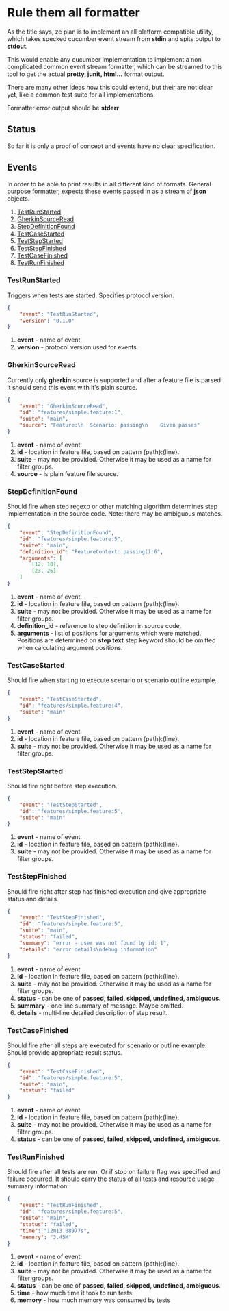 # Rule them all formatter

As the title says, ze plan is to implement an all platform compatible
utility, which takes specked cucumber event stream from **stdin** and
spits output to **stdout**.

This would enable any cucumber implementation to implement a non
complicated common event stream formatter, which can be streamed to this
tool to get the actual **pretty, junit, html...** format output.

There are many other ideas how this could extend, but their are not clear
yet, like a common test suite for all implementations.

Formatter error output should be **stderr**

## Status

So far it is only a proof of concept and events have no clear
specification.

## Events

In order to be able to print results in all different kind of formats.
General purpose formatter, expects these events passed in as a stream of
**json** objects.

1. [TestRunStarted](#testrunstarted)
2. [GherkinSourceRead](#gherkinsourceread)
3. [StepDefinitionFound](#stepdefinitionfound)
4. [TestCaseStarted](#testcasestarted)
5. [TestStepStarted](#teststepstarted)
6. [TestStepFinished](#teststepfinished)
7. [TestCaseFinished](#testcasefinished)
8. [TestRunFinished](#testrunfinished)


### TestRunStarted

Triggers when tests are started. Specifies protocol version.

``` json
{
    "event": "TestRunStarted",
    "version": "0.1.0"
}
```

1. **event** - name of event.
2. **version** - protocol version used for events.

### GherkinSourceRead

Currently only **gherkin** source is supported and after a feature file is
parsed it should send this event with it's plain source.

``` json
{
    "event": "GherkinSourceRead",
    "id": "features/simple.feature:1",
    "suite": "main",
    "source": "Feature:\n  Scenario: passing\n    Given passes"
}
```

1. **event** - name of event.
2. **id** - location in feature file, based on pattern {path}:{line}.
3. **suite** - may not be provided. Otherwise it may be used as a name for
   filter groups.
4. **source** - is plain feature file source.

### StepDefinitionFound

Should fire when step regexp or other matching algorithm determines step
implementation in the source code. Note: there may be ambiguous matches.


``` json
{
    "event": "StepDefinitionFound",
    "id": "features/simple.feature:5",
    "suite": "main",
    "definition_id": "FeatureContext::passing():6",
    "arguments": [
        [12, 18],
        [23, 26]
    ]
}
```

1. **event** - name of event.
2. **id** - location in feature file, based on pattern {path}:{line}.
3. **suite** - may not be provided. Otherwise it may be used as a name for
   filter groups.
4. **definition_id** - reference to step definition in source code.
5. **arguments** - list of positions for arguments which were matched.
   Positions are determined on **step text** step keyword should be
   omitted when calculating argument positions.

### TestCaseStarted

Should fire when starting to execute scenario or scenario outline example.

``` json
{
    "event": "TestCaseStarted",
    "id": "features/simple.feature:4",
    "suite": "main"
}
```

1. **event** - name of event.
2. **id** - location in feature file, based on pattern {path}:{line}.
3. **suite** - may not be provided. Otherwise it may be used as a name for
   filter groups.

### TestStepStarted

Should fire right before step execution.

``` json
{
    "event": "TestStepStarted",
    "id": "features/simple.feature:5",
    "suite": "main"
}
```

1. **event** - name of event.
2. **id** - location in feature file, based on pattern {path}:{line}.
3. **suite** - may not be provided. Otherwise it may be used as a name for
   filter groups.

### TestStepFinished

Should fire right after step has finished execution and give appropriate
status and details.

``` json
{
    "event": "TestStepFinished",
    "id": "features/simple.feature:5",
    "suite": "main",
    "status": "failed",
    "summary": "error - user was not found by id: 1",
    "details": "error details\ndebug information"
}
```

1. **event** - name of event.
2. **id** - location in feature file, based on pattern {path}:{line}.
3. **suite** - may not be provided. Otherwise it may be used as a name for
   filter groups.
4. **status** - can be one of **passed, failed, skipped, undefined,
   ambiguous**.
5. **summary** - one line summary of message. Maybe omitted.
6. **details** - multi-line detailed description of step result.

### TestCaseFinished

Should fire after all steps are executed for scenario or outline example.
Should provide appropriate result status.

``` json
{
    "event": "TestCaseFinished",
    "id": "features/simple.feature:5",
    "suite": "main",
    "status": "failed"
}
```

1. **event** - name of event.
2. **id** - location in feature file, based on pattern {path}:{line}.
3. **suite** - may not be provided. Otherwise it may be used as a name for
   filter groups.
4. **status** - can be one of **passed, failed, skipped, undefined,
   ambiguous**.

### TestRunFinished

Should fire after all tests are run. Or if stop on failure flag was
specified and failure occurred. It should carry the status of all tests
and resource usage summary information.

``` json
{
    "event": "TestRunFinished",
    "id": "features/simple.feature:5",
    "suite": "main",
    "status": "failed",
    "time": "12m13.08977s",
    "memory": "3.45M"
}
```

1. **event** - name of event.
2. **id** - location in feature file, based on pattern {path}:{line}.
3. **suite** - may not be provided. Otherwise it may be used as a name for
   filter groups.
4. **status** - can be one of **passed, failed, skipped, undefined,
   ambiguous**.
5. **time** - how much time it took to run tests
6. **memory** - how much memory was consumed by tests

